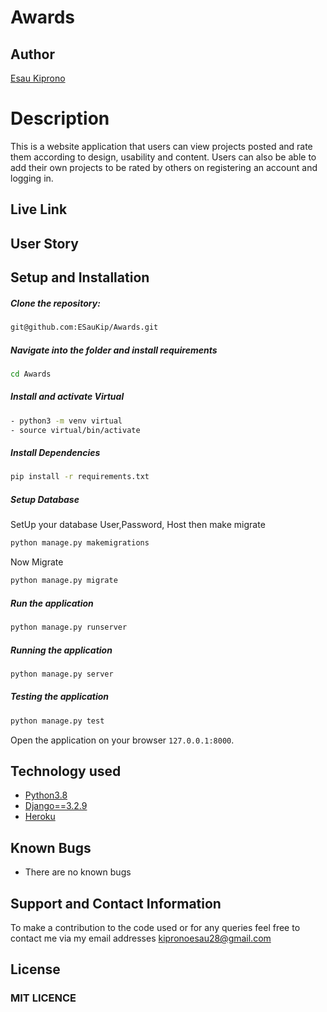 # Awards
## Author  
  
[Esau Kiprono](https://github.com/EsauKip)  
  
# Description  
 This is a website application that users can view projects posted and rate them according to design, usability and content. Users can also be able to add their own projects to be rated by others on registering an account and logging in.

##  Live Link  
 
  

 
## User Story  
  


  
## Setup and Installation  
  
##### Clone the repository:  
 ```bash 
 git@github.com:ESauKip/Awards.git
```
##### Navigate into the folder and install requirements  
 ```bash 
cd Awards 
```
##### Install and activate Virtual  
 ```bash 
- python3 -m venv virtual 
- source virtual/bin/activate  
```  
##### Install Dependencies  
 ```bash 
 pip install -r requirements.txt 
```  
 ##### Setup Database  
  SetUp your database User,Password, Host then make migrate  
 ```bash 
python manage.py makemigrations
 ``` 
 Now Migrate  
 ```bash 
 python manage.py migrate 
```
##### Run the application  
 ```bash 
 python manage.py runserver 
``` 
##### Running the application  
 ```bash 
 python manage.py server 
```
##### Testing the application  
 ```bash 
 python manage.py test 
```
Open the application on your browser `127.0.0.1:8000`.  
  
  
## Technology used  
  
* [Python3.8](https://www.python.org/)  
* [Django==3.2.9](https://docs.djangoproject.com/en/2.2/)  
* [Heroku](https://heroku.com)  
  
  
## Known Bugs  
* There are no known bugs  
  
## Support and Contact Information 

To make a contribution to the code used or for any queries feel free to contact me via my email addresses kipronoesau28@gmail.com

## License

### MIT LICENCE